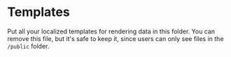 Templates
=========

Put all your localized templates for rendering data in this folder. You can remove this file,
but it's safe to keep it, since users can only see files in the `/public` folder.
